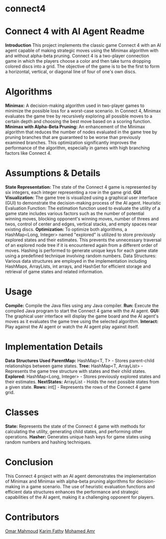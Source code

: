 # connect4

# Connect 4 with AI Agent Readme
**Introduction**
This project implements the classic game Connect 4 with an AI agent capable of making strategic moves using the Minimax algorithm with and without alpha-beta pruning. Connect 4 is a two-player connection game in which the players choose a color and then take turns dropping colored discs into a grid. The objective of the game is to be the first to form a horizontal, vertical, or diagonal line of four of one's own discs.

# Algorithms
**Minimax:** A decision-making algorithm used in two-player games to minimize the possible loss for a worst-case scenario. In Connect 4, Minimax evaluates the game tree by recursively exploring all possible moves to a certain depth and choosing the best move based on a scoring function.
**Minimax with Alpha-Beta Pruning:** An enhancement of the Minimax algorithm that reduces the number of nodes evaluated in the game tree by pruning branches that are guaranteed to be worse than previously examined branches. This optimization significantly improves the performance of the algorithm, especially in games with high branching factors like Connect 4.

# Assumptions & Details
**State Representation:** The state of the Connect 4 game is represented by six integers, each integer representing a row in the game grid.
**GUI Visualization:** The game tree is visualized using a graphical user interface (GUI) to demonstrate the decision-making process of the AI agent.
Heuristic Evaluation Function: The estimation function used to evaluate the utility of a game state includes various factors such as the number of potential winning moves, blocking opponent's winning moves, number of threes and twos, control of center and edges, vertical stacks, and empty spaces near existing discs.
**Optimization:** To optimize both algorithms, a HashMap<Long, Integer> named "explored" is utilized to store previously explored states and their estimates. This prevents the unnecessary traversal of an explored node tree if it is encountered again from a different order of moves. Hashing is performed to generate unique keys for each game state using a predefined technique involving random numbers.
Data Structures: Various data structures are employed in the implementation including HashMaps, ArrayLists, int arrays, and HashSet for efficient storage and retrieval of game states and related information.

# Usage
**Compile:** Compile the Java files using any Java compiler.
**Run:** Execute the compiled Java program to start the Connect 4 game with the AI agent.
**GUI:** The graphical user interface will display the game board and the AI agent's moves as it evaluates the game tree using the selected algorithm.
**Interact:** Play against the AI agent or watch the AI agent play against itself.

# Implementation Details
**Data Structures Used**
**ParentMap:** HashMap<T, T> - Stores parent-child relationships between game states.
**Tree:** HashMap<T, ArrayList<T>> - Represents the game tree structure with states and their child states.
**Explored:** HashMap<Long, Integer> - Stores previously explored states and their estimates.
**NextStates:** ArrayList<T> - Holds the next possible states from a given state.
**Rows:** int[] - Represents the rows of the Connect 4 game grid.

# Classes
**State:** Represents the state of the Connect 4 game with methods for calculating the utility, generating child states, and performing other operations.
**Hasher:** Generates unique hash keys for game states using random numbers and hashing techniques.

# Conclusion
This Connect 4 project with an AI agent demonstrates the implementation of Minimax and Minimax with alpha-beta pruning algorithms for decision-making in a game scenario. The use of heuristic evaluation functions and efficient data structures enhances the performance and strategic capabilities of the AI agent, making it a challenging opponent for players.

# Contributors
[Omar Mahmoud](https://github.com/OmarMahmoud11)
[Karim Fathy](https://github.com/karimfathy054)
[Mohamed Amr](https://github.com/MohamedAmr982)
